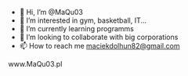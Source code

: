 - 👋 Hi, I’m @MaQu03
- 👀 I’m interested in gym, basketball, IT...
- 🌱 I’m currently learning programms
- 💞️ I’m looking to collaborate with big corporations
- 📫 How to reach me maciekdolhun82@gmail.com

<!---
MaQu03/MaQu03 is a ✨ special ✨ repository because its `README.md` (this file) appears on your GitHub profile.
You can click the Preview link to take a look at your changes.
---> www.MaQu03.pl
